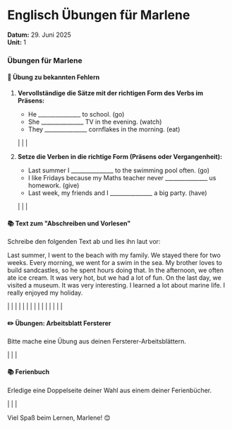 # Englisch Übungen für Marlene
**Datum:** 29. Juni 2025  
**Unit:** 1

### Übungen für Marlene

#### 🚀 Übung zu bekannten Fehlern

1. **Vervollständige die Sätze mit der richtigen Form des Verbs im Präsens:**

   - He _______________ to school. (go)
   - She _______________ TV in the evening. (watch)
   - They _______________ cornflakes in the morning. (eat)

   |
   |
   |

2. **Setze die Verben in die richtige Form (Präsens oder Vergangenheit):**

   - Last summer I _______________ to the swimming pool often. (go)
   - I like Fridays because my Maths teacher never _______________ us homework. (give)
   - Last week, my friends and I _______________ a big party. (have)

   |
   |
   |

#### 📚 Text zum "Abschreiben und Vorlesen"

Schreibe den folgenden Text ab und lies ihn laut vor:

Last summer, I went to the beach with my family. We stayed there for two weeks. Every morning, we went for a swim in the sea. My brother loves to build sandcastles, so he spent hours doing that. In the afternoon, we often ate ice cream. It was very hot, but we had a lot of fun. On the last day, we visited a museum. It was very interesting. I learned a lot about marine life. I really enjoyed my holiday.

|
|
|
|
|
|
|
|
|
|
|
|
|
|
|

#### ✏️ Übungen: Arbeitsblatt Fersterer

Bitte mache eine Übung aus deinen Fersterer-Arbeitsblättern.

|
|
|

#### 📚 Ferienbuch

Erledige eine Doppelseite deiner Wahl aus einem deiner Ferienbücher.

|
|
|

Viel Spaß beim Lernen, Marlene! 😊